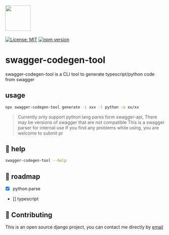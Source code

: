 # <img src="https://raw.githubusercontent.com/swagger-api/swagger.io/wordpress/images/assets/SWC-logo-clr.png" height="80">

[![License: MIT](https://img.shields.io/badge/License-MIT-yellow.svg)](https://opensource.org/licenses/MIT)
[![npm version](https://img.shields.io/npm/v/axios.svg?style=flat-square)](https://www.npmjs.org/package/swagger-codegen-tool)

# swagger-codegen-tool
swagger-codegen-tool is a CLI tool to generate typescript/python code from swagger

## usage

```bash
npx swagger-codegen-tool generate -i xxx -l python -o xx/xx
```
> Currently only support python lang pares form swagger-api, There may be versions of swagger that are not compatible
> This is a swagger parser for internal use
> If you find any problems while using, you are welcome to submit pr

## 📖 help
```bash
swagger-codegen-tool --help
```
### 

## 🤔 roadmap
- [x] python parse
- [] typescript

## 💁 Contributing
This is an open source django project, you can contact me directly by <a href="mailto:six.django@gmail.com">email</a>
